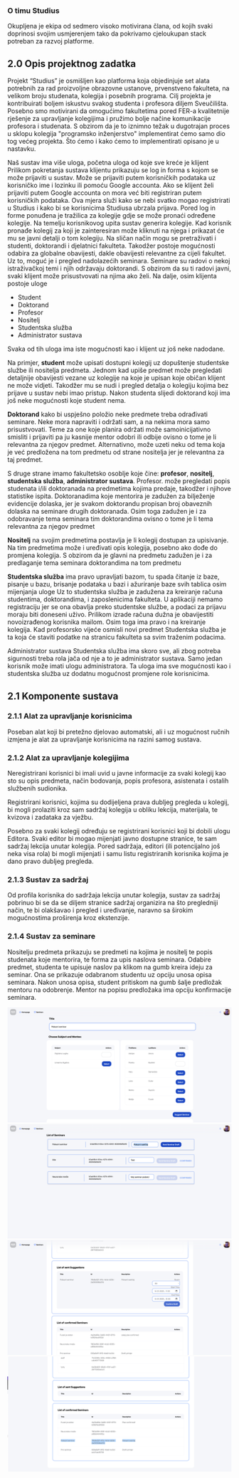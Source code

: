 ### O timu Studius

Okupljena je ekipa od sedmero visoko motivirana člana, od kojih svaki doprinosi svojim usmjerenjem tako da pokrivamo cjeloukupan stack potreban za razvoj platforme.

## 2.0 Opis projektnog zadatka

Projekt “Studius” je osmišljen kao platforma koja objedinjuje set alata potrebnih za rad proizvoljne obrazovne ustanove, prvenstveno fakulteta, na velikom broju studenata, kolegija i posebnih programa. Cilj projekta je kontribuirati boljem iskustvu svakog studenta i profesora diljem Sveučilišta. Posebno smo motivirani da omogućimo fakultetima pored FER-a kvalitetnije rješenje za upravljanje kolegijima i pružimo bolje načine komunikacije profesora i studenata. S obzirom da je to iznimno težak u dugotrajan proces u sklopu kolegija "programsko inženjerstvo" implementirat ćemo samo dio tog većeg projekta. Što ćemo i kako ćemo to implementirati opisano je u nastavku.

Naš sustav ima više uloga, početna uloga od koje sve kreće je klijent Prilikom pokretanja sustava klijentu prikazuju se log in forma s kojom se može prijaviti u sustav. Može se prijaviti putem korisničkih podataka uz korisničko ime i lozinku ili pomoću Google accounta. Ako se klijent želi prijaviti putem Google accounta on mora već biti registriran putem korisničkih podataka. Ova mjera služi kako se nebi svatko mogao registrirati u Studius i kako bi se korisnicima Studiusa ubrzala prijava. Pored log in forme ponuđena je tražilica za kolegije gdje se može pronaći određene kolegije. Na temelju korisnikovog upita sustav generira kolegije. Kad korisnik pronađe kolegij za koji je zainteresiran može kliknuti na njega i prikazat će mu se javni detalji o tom kolegiju. Na sličan način mogu se pretraživati i studenti, doktorandi i djelatnici fakulteta. Takodžer postoje mogućnosti odabira za globalne obavijesti, dakle obavijesti relevantne za cijeli fakultet. Uz to, moguć je i pregled nadolazećih seminara. Seminare su radovi o nekoj istraživačkoj temi i njih održavaju doktorandi. S obzirom da su ti radovi javni, svaki klijent može prisustvovati na njima ako želi. Na dalje, osim klijenta postoje uloge

- Student
- Doktorand
- Profesor
- Nositelj
- Studentska služba
- Administrator sustava

Svaka od tih uloga ima iste mogućnosti kao i klijent uz još neke nadodane.

Na primjer, **student** može upisati dostupni kolegij uz dopuštenje studentske službe ili nositelja predmeta. Jednom kad upiše predmet može pregledati detaljnije obavijesti vezane uz kolegije na koje je upisan koje običan klijent ne može vidjeti. Takodžer mu se nudi i pregled detalja o kolegiju kojima bez prijave u sustav nebi imao pristup. Nakon studenta slijedi doktorand koji ima još neke mogućnosti koje student nema.

**Doktorand** kako bi uspješno položio neke predmete treba odrađivati seminare. Neke mora napraviti i održati sam, a na nekima mora samo prisustvovati. Teme za one koje planira održati može samoinicijativno smisliti i prijaviti pa ju kasnije mentor odobri ili odbije ovisno o tome je li relevantna za njegov predmet. Alternativno, može uzeti neku od tema koja je već predložena na tom predmetu od strane nositelja jer je relevantna za taj predmet.

S druge strane imamo fakultetsko osoblje koje čine: **profesor**, **nositelj**, **studentska služba**, **administrator sustava**. Profesor. može pregledati popis studenata i/ili doktoranada na predmetima kojima predaje, takodžer i njihove statistike ispita. Doktoranadima koje mentorira je zadužen za bilježenje evidencije dolaska, jer je svakom doktorandu propisan broj obaveznih dolaska na seminare drugih doktoranada. Osim toga zadužen je i za odobravanje tema seminara tim doktorandima ovisno o tome je li tema relevantna za njegov predmet

**Nositelj** na svojim predmetima postavlja je li kolegij dostupan za upisivanje. Na tim predmetima može i uređivati opis kolegija, posebno ako dođe do promjena kolegija. S obzirom da je glavni na predmetu zadužen je i za predlaganje tema seminara doktorandima na tom predmetu

**Studentska služba** ima pravo upravljati bazom, tu spada čitanje iz baze, pisanje u bazu, brisanje podataka u bazi i ažuriranje baze svih tablica osim mijenjanja uloge Uz to studentska služba je zadužena za kreiranje računa studentima, doktorandima, i zaposlenicima fakulteta. U aplikaciji nemamo registraciju jer se ona obavlja preko studentske službe, a podaci za prijavu moraju biti doneseni uživo. Prilikom izrade računa dužna je obavijestiti novoizrađenog korisnika mailom. Osim toga ima pravo i na kreiranje kolegija. Kad profesorsko vijeće osmisli novi predmet Studentska služba je ta koja će staviti podatke na stranicu fakulteta sa svim traženim podacima.

Administrator sustava
Studentska služba ima skoro sve, ali zbog potreba sigurnosti treba rola jača od nje a to je administrator sustava. Samo jedan korisnik može imati ulogu administratora.
Ta uloga ima sve mogućnosti kao i studentska služba uz dodatnu mogućnost promjene role korisnicima.

## 2.1 Komponente sustava <a name="2.1"> </a>

### 2.1.1 Alat za upravljanje korisnicima <a name="2.1.1"> </a>

Poseban alat koji bi pretežno djelovao automatski, ali i uz mogućnost ručnih izmjena je alat za upravljanje korisnicima na razini samog sustava.

### 2.1.2 Alat za upravljanje kolegijima <a name="2.1.2"> </a>

Neregistrirani korisnici bi imali uvid u javne informacije za svaki kolegij kao sto su opis predmeta, način bodovanja, popis profesora, asistenata i ostalih službenih sudionika.

Registrirani korisnici, kojima su dodijeljena prava dubljeg pregleda u kolegij, bi mogli prolaziti kroz sam sadržaj kolegija u obliku lekcija, materijala, te kvizova i zadataka za vježbu.

Posebno za svaki kolegij određuju se registrirani korisnici koji bi dobili ulogu Editora. Svaki editor bi mogao mijenjati javno dostupne stranice, te sam sadržaj lekcija unutar kolegija. Pored sadržaja, editori (ili potencijalno još neka visa rola) bi mogli mijenjati i samu listu registriranih korisnika kojima je dano pravo dubljeg pregleda.

### 2.1.3 Sustav za sadržaj <a name="2.1.3"> </a>

Od profila korisnika do sadržaja lekcija unutar kolegija, sustav za sadržaj pobrinuo bi se da se diljem stranice sadržaj organizira na što pregledniji način, te bi olakšavao i pregled i uređivanje, naravno sa širokim mogućnostima proširenja kroz ekstenzije.

### 2.1.4 Sustav za seminare <a name="2.1.4"> </a>

Nositelju predmeta prikazuju se predmeti na kojima je nositelj te popis studenata koje mentorira, te forma za upis naslova seminara. Odabire predmet, studenta te upisuje naslov pa klikom na gumb kreira ideju za seminar. Ona se prikazuje odabranom studentu uz opciju unosa opisa seminara. Nakon unosa opisa, student pritiskom na gumb šalje predložak mentoru na odobrenje. Mentor na popisu predložaka ima opciju konfirmacije seminara.

![Seminar1](./../images/seminar1.png)
![Seminar1](./../images/seminar2.png)
![Seminar1](./../images/seminar3.png)
![Seminar1](./../images/seminar4.png)
